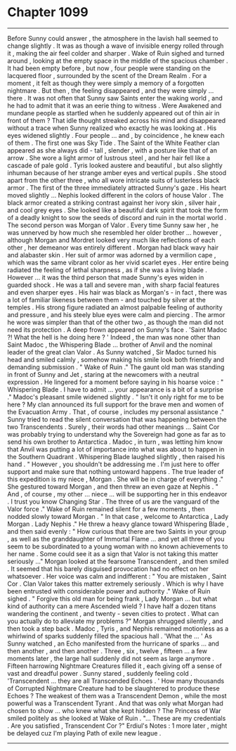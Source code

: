 
# Chapter 1099


---

Before Sunny could answer , the atmosphere in the lavish hall seemed to change slightly . It was as though a wave of invisible energy rolled through it , making the air feel colder and sharper . Wake of Ruin sighed and turned around , looking at the empty space in the middle of the spacious chamber .
It had been empty before , but now , four people were standing on the lacquered floor , surrounded by the scent of the Dream Realm . For a moment , it felt as though they were simply a memory of a forgotten nightmare . But then , the feeling disappeared , and they were simply ... there .
It was not often that Sunny saw Saints enter the waking world , and he had to admit that it was an eerie thing to witness . Were Awakened and mundane people as startled when he suddenly appeared out of thin air in front of them ?
That idle thought streaked across his mind and disappeared without a trace when Sunny realized who exactly he was looking at . His eyes widened slightly .
Four people ... and , by coincidence , he knew each of them .
The first one was Sky Tide . The Saint of the White Feather clan appeared as she always did - tall , slender , with a posture like that of an arrow . She wore a light armor of lustrous steel , and her hair fell like a cascade of pale gold . Tyris looked austere and beautiful , but also slightly inhuman because of her strange amber eyes and vertical pupils .
She stood apart from the other three , who all wore intricate suits of lusterless black armor .
The first of the three immediately attracted Sunny's gaze . His heart moved slightly ... Nephis looked different in the colors of house Valor . The black armor created a striking contrast against her ivory skin , silver hair , and cool grey eyes . She looked like a beautiful dark spirit that took the form of a deadly knight to sow the seeds of discord and ruin in the mortal world .
The second person was Morgan of Valor . Every time Sunny saw her , he was unnerved by how much she resembled her older brother ... however , although Morgan and Mordret looked very much like reflections of each other , her demeanor was entirely different .
Morgan had black wavy hair and alabaster skin . Her suit of armor was adorned by a vermilion cape , which was the same vibrant color as her vivid scarlet eyes . Her entire being radiated the feeling of lethal sharpness , as if she was a living blade .
However ... it was the third person that made Sunny's eyes widen in guarded shock .
He was a tall and severe man , with sharp facial features and even sharper eyes . His hair was black as Morgan's - in fact , there was a lot of familiar likeness between them - and touched by silver at the temples . His strong figure radiated an almost palpable feeling of authority and pressure , and his steely blue eyes were calm and piercing . The armor he wore was simpler than that of the other two , as though the man did not need its protection .
A deep frown appeared on Sunny's face .
'Saint Madoc ?! What the hell is he doing here ? '
Indeed , the man was none other than Saint Madoc , the Whispering Blade ... brother of Anvil and the nominal leader of the great clan Valor .
As Sunny watched , Sir Madoc turned his head and smiled calmly , somehow making his smile look both friendly and demanding submission .
" Wake of Ruin ."
The gaunt old man was standing in front of Sunny and Jet , staring at the newcomers with a neutral expression . He lingered for a moment before saying in his hoarse voice :
" Whispering Blade . I have to admit ... your appearance is a bit of a surprise ."
Madoc's pleasant smile widened slightly .
" Isn't it only right for me to be here ? My clan announced its full support for the brave men and women of the Evacuation Army . That , of course , includes my personal assistance ."
Sunny tried to read the silent conversation that was happening between the two Transcendents . Surely , their words had other meanings ... Saint Cor was probably trying to understand why the Sovereign had gone as far as to send his own brother to Antarctica . Madoc , in turn , was letting him know that Anvil was putting a lot of importance into what was about to happen in the Southern Quadrant .
Whispering Blade laughed slightly , then raised his hand .
" However , you shouldn't be addressing me . I'm just here to offer support and make sure that nothing untoward happens . The true leader of this expedition is my niece , Morgan . She will be in charge of everything ."
She gestured toward Morgan , and then threw an even gaze at Nephis .
" And , of course , my other ... niece ... will be supporting her in this endeavor . I trust you know Changing Star . The three of us are the vanguard of the Valor force ."
Wake of Ruin remained silent for a few moments , then nodded slowly toward Morgan .
" In that case , welcome to Antarctica , Lady Morgan . Lady Nephis ."
He threw a heavy glance toward Whispering Blade , and then said evenly :
" How curious that there are two Saints in your group , as well as the granddaughter of Immortal Flame ... and yet all three of you seem to be subordinated to a young woman with no known achievements to her name . Some could see it as a sign that Valor is not taking this matter seriously ..."
Morgan looked at the fearsome Transcendent , and then smiled . It seemed that his barely disguised provocation had no effect on her whatsoever .
Her voice was calm and indifferent :
" You are mistaken , Saint Cor . Clan Valor takes this matter extremely seriously . Which is why I have been entrusted with considerable power and authority ."
Wake of Ruin sighed .
" Forgive this old man for being frank , Lady Morgan ... but what kind of authority can a mere Ascended wield ? I have half a dozen titans wandering the continent , and twenty - seven cities to protect . What can you actually do to alleviate my problems ?"
Morgan shrugged silently , and then took a step back . Madoc , Tyris , and Nephis remained motionless as a whirlwind of sparks suddenly filled the spacious hall .
'What the ... '
As Sunny watched , an Echo manifested from the hurricane of sparks ... and then another , and then another . Three , six , twelve , fifteen ... a few moments later , the large hall suddenly did not seem as large anymore .
Fifteen harrowing Nightmare Creatures filled it , each giving off a sense of vast and dreadful power .
Sunny stared , suddenly feeling cold .
'Transcendent ... they are all Transcended Echoes . '
How many thousands of Corrupted Nightmare Creature had to be slaughtered to produce these Echoes ?
The weakest of them was a Transcendent Demon , while the most powerful was a Transcendent Tyrant . And that was only what Morgan had chosen to show ... who knew what she kept hidden ?
The Princess of War smiled politely as she looked at Wake of Ruin .
"... These are my credentials . Are you satisfied , Transcendent Cor ?"
Erdiul's Notes : 1 more later , might be delayed cuz I'm playing Path of exile new league .

---


